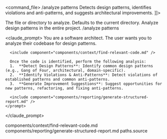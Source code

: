 <command_file>
  <metadata>
    <name>/analyze patterns</name>
    <purpose>Detects design patterns, identifies violations and anti-patterns, and suggests architectural improvements.</purpose>
    <usage>
      <![CDATA[
      /analyze patterns <target_path=".">
      ]]>
    </usage>
  </metadata>

  <arguments>
    <argument name="target_path" type="string" required="false" default=".">
      <description>The file or directory to analyze. Defaults to the current directory.</description>
    </argument>
  </arguments>
  
  <examples>
    <example>
      <description>Analyze design patterns in the entire project.</description>
      <usage>/analyze patterns</usage>
    </example>
  </examples>

  <claude_prompt>
    <prompt>
      You are a software architect. The user wants you to analyze their codebase for design patterns.

      <include component="components/context/find-relevant-code.md" />

      Once the code is identified, perform the following analysis:
      1.  **Detect Design Patterns**: Identify common design patterns (e.g., Gang of Four, architectural, domain-specific).
      2.  **Identify Violations & Anti-Patterns**: Detect violations of established patterns and common anti-patterns.
      3.  **Generate Improvement Suggestions**: Suggest opportunities for new patterns, refactoring, and fixing anti-patterns.

      <include component="components/reporting/generate-structured-report.md" />
    </prompt>
  </claude_prompt>

  <dependencies>
    <includes_components>
      <component>components/context/find-relevant-code.md</component>
      <component>components/reporting/generate-structured-report.md</component>
    </includes_components>
    <uses_config_values>
      <value>paths.source</value>
    </uses_config_values>
  </dependencies>
</command_file>